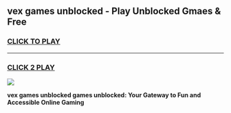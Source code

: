 
## vex games unblocked - Play Unblocked Gmaes & Free
<h3>
<a href="https://premium.freeplayer.one?title=vex_games_unblocked&ref=20F">CLICK TO PLAY</a></h3>
<hr>

<h3>
<a href="https://premium.freeplayer.one?title=vex_games_unblocked&ref=20F">CLICK 2 PLAY</a>
  
</h3>

<a href="https://premium.freeplayer.one?title=vex_games_unblocked&ref=20F/"><img src="https://clearcache.store/games.png"></a>


**vex games unblocked games unblocked: Your Gateway to Fun and Accessible Online Gaming**
